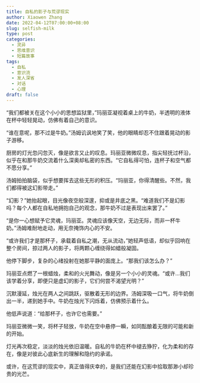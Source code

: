 ```yaml
---
title: 自私的影子与荒谬现实
author: Xiaowen Zhang
date: 2022-04-12T07:00:00+08:00
slug: selfish-milk
type: post
categories:
  - 灵异
  - 思维意识
  - 短篇故事
tags:
  - 自私
  - 意识流
  - 发人深省
  - 对话
  - 心理
draft: false
---
```


“我们都被关在这个小小的思想监狱里，”玛丽亚凝视着桌上的牛奶，半透明的液体在杯中轻轻晃动，仿佛有着自己的意识。

“谁在意呢，那不过是牛奶。”汤姆讥讽地笑了笑，他的眼睛却忍不住跟着晃动的影子游移。

厨房的灯光忽闪忽灭，像是欲言又止的叹息。玛丽亚微微叹息，指尖轻抚过杯沿，似乎在和那牛奶交流着什么深奥却私密的东西。“它自私得可怕，连杯子和空气都不愿分享。”

汤姆拍拍脑袋，似乎想要挥去这些无形的积压。“玛丽亚，你得清醒些。不然，我们都得被这幻影带走。”

“幻影？”她抬起眼，目光像夜空般深邃，抑或是井底之黑。“难道我们不是幻影吗？每个人都在自私地拥抱自己的观念，那牛奶不过是表现出来罢了。”

“是你一心想赋予它灵魂，玛丽亚。灵魂应该像天空，无边无际，而非一杯牛奶。”汤姆难耐地走动，用无奈掩饰内心的不安。

“或许我们才是那杯子，承载着自私之潮，无从流动，”她轻声低语，却似乎回响在整个房间，掠过两人的影子，将两颗心缠绕得如蜡般凝固。

他停下脚步，复杂的心绪投射在她那平静的面庞上。“那我们该怎么办？”

玛丽亚点燃了一根蜡烛，柔和的火光舞动，像是另一个小小的灵魂。“或许...我们该学着分享，即便只是虚幻的影子，它们何尝不渴望光明？”

沉默漫延，烛光在两人之间跳跃，驱散着无形的边界。汤姆深吸一口气，将牛奶倒出一半，递到她手中。牛奶在烛光下闪烁着，仿佛预示着什么。

他低声说道：“给那杯子，也许它也需要。”

玛丽亚微微一笑，将杯子轻放，牛奶在空中悬停一瞬，如同酝酿着无限的可能和新的开始。

灯光再次稳定，淡淡的烛光依旧温暖。自私的牛奶在杯中褪去狰狞，化为柔和的存在，像是对彼此心底新生的理解和隐约的承诺。

或许，在这荒谬的现实中，真正值得庆幸的，是我们还能在幻影中拾取那渺小却珍贵的光芒。
